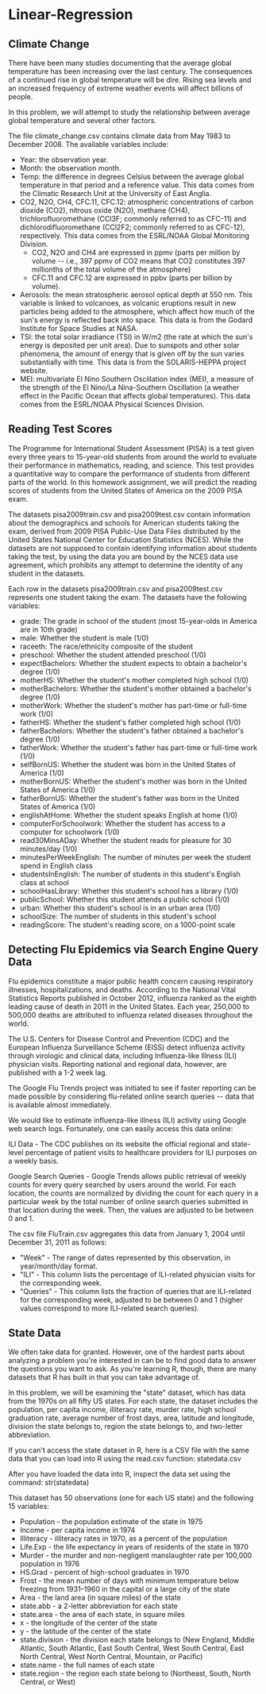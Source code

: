 # Linear-Regression

## Climate Change

There have been many studies documenting that the average global temperature has been increasing over the last century. The consequences of a continued rise in global temperature will be dire. Rising sea levels and an increased frequency of extreme weather events will affect billions of people.

In this problem, we will attempt to study the relationship between average global temperature and several other factors.

The file climate_change.csv contains climate data from May 1983 to December 2008. The available variables include:

- Year: the observation year.
- Month: the observation month.
- Temp: the difference in degrees Celsius between the average global temperature in that period and a reference value. This data comes from the Climatic Research Unit at the University of East Anglia.
- CO2, N2O, CH4, CFC.11, CFC.12: atmospheric concentrations of carbon dioxide (CO2), nitrous oxide (N2O), methane  (CH4), trichlorofluoromethane (CCl3F; commonly referred to as CFC-11) and dichlorodifluoromethane (CCl2F2; commonly referred to as CFC-12), respectively. This data comes from the ESRL/NOAA Global Monitoring Division.
  - CO2, N2O and CH4 are expressed in ppmv (parts per million by volume  -- i.e., 397 ppmv of CO2 means that CO2 constitutes 397 millionths of the total volume of the atmosphere)
  - CFC.11 and CFC.12 are expressed in ppbv (parts per billion by volume).
- Aerosols: the mean stratospheric aerosol optical depth at 550 nm. This variable is linked to volcanoes, as volcanic eruptions result in new particles being added to the atmosphere, which affect how much of the sun's energy is reflected back into space. This data is from the Godard Institute for Space Studies at NASA.
- TSI: the total solar irradiance (TSI) in W/m2 (the rate at which the sun's energy is deposited per unit area). Due to sunspots and other solar phenomena, the amount of energy that is given off by the sun varies substantially with time. This data is from the SOLARIS-HEPPA project website.
- MEI: multivariate El Nino Southern Oscillation index (MEI), a measure of the strength of the El Nino/La Nina-Southern Oscillation (a weather effect in the Pacific Ocean that affects global temperatures). This data comes from the ESRL/NOAA Physical Sciences Division.

## Reading Test Scores

The Programme for International Student Assessment (PISA) is a test given every three years to 15-year-old students from around the world to evaluate their performance in mathematics, reading, and science. This test provides a quantitative way to compare the performance of students from different parts of the world. In this homework assignment, we will predict the reading scores of students from the United States of America on the 2009 PISA exam.

The datasets pisa2009train.csv and pisa2009test.csv contain information about the demographics and schools for American students taking the exam, derived from 2009 PISA Public-Use Data Files distributed by the United States National Center for Education Statistics (NCES). While the datasets are not supposed to contain identifying information about students taking the test, by using the data you are bound by the NCES data use agreement, which prohibits any attempt to determine the identity of any student in the datasets.

Each row in the datasets pisa2009train.csv and pisa2009test.csv represents one student taking the exam. The datasets have the following variables:

- grade: The grade in school of the student (most 15-year-olds in America are in 10th grade)
- male: Whether the student is male (1/0)
- raceeth: The race/ethnicity composite of the student
- preschool: Whether the student attended preschool (1/0)
- expectBachelors: Whether the student expects to obtain a bachelor's degree (1/0)
- motherHS: Whether the student's mother completed high school (1/0)
- motherBachelors: Whether the student's mother obtained a bachelor's degree (1/0)
- motherWork: Whether the student's mother has part-time or full-time work (1/0)
- fatherHS: Whether the student's father completed high school (1/0)
- fatherBachelors: Whether the student's father obtained a bachelor's degree (1/0)
- fatherWork: Whether the student's father has part-time or full-time work (1/0)
- selfBornUS: Whether the student was born in the United States of America (1/0)
- motherBornUS: Whether the student's mother was born in the United States of America (1/0)
- fatherBornUS: Whether the student's father was born in the United States of America (1/0)
- englishAtHome: Whether the student speaks English at home (1/0)
- computerForSchoolwork: Whether the student has access to a computer for schoolwork (1/0)
- read30MinsADay: Whether the student reads for pleasure for 30 minutes/day (1/0)
- minutesPerWeekEnglish: The number of minutes per week the student spend in English class
- studentsInEnglish: The number of students in this student's English class at school
- schoolHasLibrary: Whether this student's school has a library (1/0)
- publicSchool: Whether this student attends a public school (1/0)
- urban: Whether this student's school is in an urban area (1/0)
- schoolSize: The number of students in this student's school
- readingScore: The student's reading score, on a 1000-point scale

## Detecting Flu Epidemics via Search Engine Query Data 

Flu epidemics constitute a major public health concern causing respiratory illnesses, hospitalizations, and deaths. According to the National Vital Statistics Reports published in October 2012, influenza ranked as the eighth leading cause of death in 2011 in the United States. Each year, 250,000 to 500,000 deaths are attributed to influenza related diseases throughout the world.

The U.S. Centers for Disease Control and Prevention (CDC) and the European Influenza Surveillance Scheme (EISS) detect influenza activity through virologic and clinical data, including Influenza-like Illness (ILI) physician visits. Reporting national and regional data, however, are published with a 1-2 week lag.

The Google Flu Trends project was initiated to see if faster reporting can be made possible by considering flu-related online search queries -- data that is available almost immediately.

We would like to estimate influenza-like illness (ILI) activity using Google web search logs. Fortunately, one can easily access this data online:

ILI Data - The CDC publishes on its website the official regional and state-level percentage of patient visits to healthcare providers for ILI purposes on a weekly basis.

Google Search Queries - Google Trends allows public retrieval of weekly counts for every query searched by users around the world. For each location, the counts are normalized by dividing the count for each query in a particular week by the total number of online search queries submitted in that location during the week. Then, the values are adjusted to be between 0 and 1.

The csv file FluTrain.csv aggregates this data from January 1, 2004 until December 31, 2011 as follows:
- "Week" - The range of dates represented by this observation, in year/month/day format.
- "ILI" - This column lists the percentage of ILI-related physician visits for the corresponding week.
- "Queries" - This column lists the fraction of queries that are ILI-related for the corresponding week, adjusted to be between 0 and 1 (higher values correspond to more ILI-related search queries).


## State Data

We often take data for granted. However, one of the hardest parts about analyzing a problem you're interested in can be to find good data to answer the questions you want to ask. As you're learning R, though, there are many datasets that R has built in that you can take advantage of.

In this problem, we will be examining the "state" dataset, which has data from the 1970s on all fifty US states. For each state, the dataset includes the population, per capita income, illiteracy rate, murder rate, high school graduation rate, average number of frost days, area, latitude and longitude, division the state belongs to,  region the state belongs to, and two-letter abbreviation.

If you can't access the state dataset in R, here is a CSV file with the same data that you can load into R using the read.csv function: statedata.csv

After you have loaded the data into R, inspect the data set using the command: str(statedata)

This dataset has 50 observations (one for each US state) and the following 15 variables:

- Population - the population estimate of the state in 1975
- Income - per capita income in 1974
- Illiteracy - illiteracy rates in 1970, as a percent of the population
- Life.Exp - the life expectancy in years of residents of the state in 1970
- Murder - the murder and non-negligent manslaughter rate per 100,000 population in 1976 
- HS.Grad - percent of high-school graduates in 1970
- Frost - the mean number of days with minimum temperature below freezing from 1931–1960 in the capital or a large city of the state
- Area - the land area (in square miles) of the state
- state.abb - a 2-letter abbreviation for each state
- state.area - the area of each state, in square miles
- x - the longitude of the center of the state
- y - the latitude of the center of the state
- state.division - the division each state belongs to (New England, Middle Atlantic, South Atlantic, East South Central, West South Central, East North Central, West North Central, Mountain, or Pacific)
- state.name - the full names of each state
- state.region - the region each state belong to (Northeast, South, North Central, or West)

